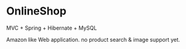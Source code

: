 # OnlineShop
MVC + Spring + Hibernate + MySQL 

Amazon like Web application. no product search & image support yet. 
